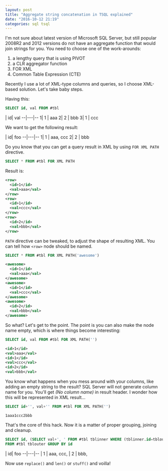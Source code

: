 ```yaml
---
layout: post
title: "Aggregate string concatenation in TSQL explained"
date: "2016-10-12 21:19"
categories: sql tsql
---
```


I'm not sure about latest version of Microsoft SQL Server, but still popular 2008R2 and 2012 versions do not have an aggregate function that would join strings for you. You need to choose one of the work-arounds:
1. a lengthy query that is using PIVOT
2. a CLR aggregator function
3. FOR XML
4. Common Table Expression (CTE)

Recently I use a lot of XML-type columns and queries, so I choose XML-based solution. Let's take baby steps.

Having this:

```sql
SELECT id, val FROM #tbl
```

  | id| val
--|---|--
 1| 1 | aaa
 2| 2 | bbb
 3| 1 | ccc

We want to get the following result:

  | id| foo
--|---|--
 1| 1 | aaa, ccc
 2| 2 | bbb

Do you know that you can get a query result in XML by using `FOR XML PATH` directive.

```sql
SELECT * FROM #tbl FOR XML PATH
```

Result is:

```xml
<row>
  <id>1</id>
  <val>aaa</val>
</row>
<row>
  <id>1</id>
  <val>ccc</val>
</row>
<row>
  <id>2</id>
  <val>bbb</val>
</row>
```

`PATH` directive can be tweaked, to adjust the shape of resulting XML. You can tell how `<row>` node should be named.

```sql
SELECT * FROM #tbl FOR XML PATH('awesome')
```

```xml
<awesome>
  <id>1</id>
  <val>aaa</val>
</awesome>
<awesome>
  <id>1</id>
  <val>ccc</val>
</awesome>
<awesome>
  <id>2</id>
  <val>bbb</val>
</awesome>
```

So what? Let's get to the point. The point is you can also make the node name empty, which is where things become interesting:

```sql
SELECT id, val FROM #tbl FOR XML PATH('')
```

```xml
<id>1</id>
<val>aaa</val>
<id>1</id>
<val>ccc</val>
<id>2</id>
<val>bbb</val>
```

You know what happens when you mess around with your columns, like adding an empty string to the result? SQL Server will not generate column name for you. You'll get _(No column name)_ in result header. I wonder how this will be represented in XML result...

```sql
SELECT id+'', val+'' FROM #tbl FOR XML PATH('')
```

```
1aaa1ccc2bbb
```

That's the core of this hack. Now it is a matter of proper grouping, joining and cleanup.

```sql
SELECT id, (SELECT val+', ' FROM #tbl tblinner WHERE (tblinner.id=tblouter.id) FOR XML PATH('')) AS foo
FROM #tbl tblouter GROUP BY id
```

  | id| foo
--|---|--
  | 1 | aaa, ccc,
  | 2 | bbb,

Now use `replace()` and `len()` or `stuff()` and voilla!
